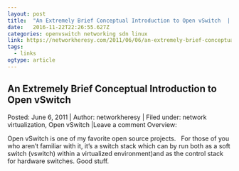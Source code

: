 ```yaml
---
layout: post
title:  "An Extremely Brief Conceptual Introduction to Open vSwitch  | Network Heresy"
date:   2016-11-22T22:26:55.627Z
categories: openvswitch networking sdn linux
link: https://networkheresy.com/2011/06/06/an-extremely-brief-conceptual-introduction-to-open-vswitch/
tags:
  - links
ogtype: article
---
```


## An Extremely Brief Conceptual Introduction to Open vSwitch
Posted: June 6, 2011 | Author: networkheresy | Filed under: network virtualization, Open vSwitch |Leave a comment
Overview:

Open vSwitch is one of my favorite open source projects.   For those of you who aren’t familiar with it, it’s a switch stack which can by run both as a soft switch (vswitch) within a virtualized environment)and as the control stack for hardware switches. Good stuff.

